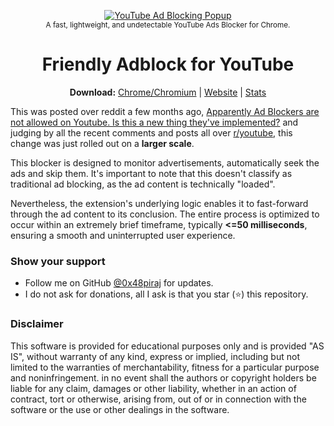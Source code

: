 <p align="center">
  <a href="https://chrome.google.com/webstore/detail/mdadjjfmjhfcibgfhfjbaiiljpllkbfc"><img src="https://github.com/0x48piraj/fadblock/assets/5800726/812a7588-2330-4a39-89f6-5ac63965a5f6" alt="YouTube Ad Blocking Popup"></img></a>
  <br/>
  <sub>A fast, lightweight, and undetectable YouTube Ads Blocker for Chrome.</sub>
</p>

<h1 align="center">Friendly Adblock for YouTube</h1>

<p align="center">
  <b>Download:</b>
  <a href="https://chrome.google.com/webstore/detail/mdadjjfmjhfcibgfhfjbaiiljpllkbfc">Chrome/Chromium</a> |
  <a href="https://piyushraj.org/">Website</a> |
  <a href="https://0x48piraj.com/projects/fadblock">Stats</a>
</p>


This was posted over reddit a few months ago, [Apparently Ad Blockers are not allowed on Youtube. Is this a new thing they've implemented?](https://www.reddit.com/r/youtube/comments/13cfdbi/apparently_ad_blockers_are_not_allowed_on_youtube/?rdt=64832) and judging by all the recent comments and posts all over [r/youtube](https://www.reddit.com/r/youtube/), this change was just rolled out on a **larger scale**.

This blocker is designed to monitor advertisements, automatically seek the ads and skip them. It's important to note that this doesn't classify as traditional ad blocking, as the ad content is technically "loaded".

Nevertheless, the extension's underlying logic enables it to fast-forward through the ad content to its conclusion. The entire process is optimized to occur within an extremely brief timeframe, typically **<=50 milliseconds**, ensuring a smooth and uninterrupted user experience.

### Show your support

* Follow me on GitHub [@0x48piraj](https://github.com/0x48piraj) for updates.
* I do not ask for donations, all I ask is that you star (⭐) this repository.

### Disclaimer

This software is provided for educational purposes only and
is provided "AS IS", without warranty of any kind, express or
implied, including but not limited to the warranties of merchantability,
fitness for a particular purpose and noninfringement. in no event shall the
authors or copyright holders be liable for any claim, damages or other
liability, whether in an action of contract, tort or otherwise, arising from,
out of or in connection with the software or the use or other dealings in the
software.